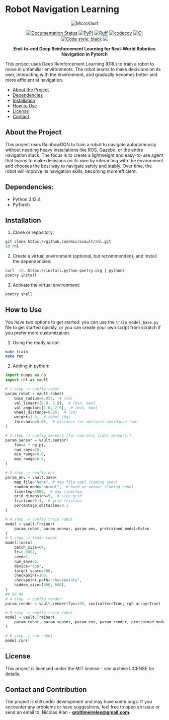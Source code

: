# Robot Navigation Learning

<div align="center">
     <img src="https://raw.githubusercontent.com/microvault/rnl/main/docs/_static/img.png" alt="MicroVault">
</div>

<p align="center">
  <a href='https://microvault.readthedocs.io/en/latest/?badge=latest'><img src='https://readthedocs.org/projects/microvault/badge/?version=latest' alt='Documentation Status' /></a>
  <a href="https://pypi.org/project/microvault/"><img alt="PyPI" src="https://img.shields.io/pypi/v/microvault"></a>
  <a href="https://github.com/astral-sh/ruff"><img alt="Ruff" src="https://img.shields.io/endpoint?url=https://raw.githubusercontent.com/astral-sh/ruff/main/assets/badge/v2.json"></a>
  <a href="https://codecov.io/gh/microvault/microvault"><img alt="codecov" src="https://codecov.io/gh/microvault/microvault/graph/badge.svg?token=WRTOBP06AW"></a>
  <a href="https://github.com/microvault/microvault/actions/workflows/main.yaml"><img alt="CI" src="https://github.com/microvault/microvault/actions/workflows/main.yaml/badge.svg"></a>
  <a href="https://github.com/psf/black"><img alt="Code style: black" src="https://img.shields.io/badge/code%20style-black-000000.svg"></a>
<a href="https://codeclimate.com/github/microvault/microvault/maintainability"><img src="https://api.codeclimate.com/v1/badges/f121e3b57214eac38280/maintainability" /></a>

</p>

<div align="center">

**End-to-end Deep Reinforcement Learning for Real-World Robotics Navigation in Pytorch**

</div>

This project uses Deep Reinforcement Learning (DRL) to train a robot to move in unfamiliar environments. The robot learns to make decisions on its own, interacting with the environment, and gradually becomes better and more efficient at navigation.

- [About the Project](#About)
- [Dependencies](#Dependencies)
- [Installation](#Installation)
- [How to Use](#How-to-Use)
- [License](#license)
- [Contact](#Contact)

## About the Project
<a name="About"></a>

This project uses RainbowDQN to train a robot to navigate autonomously without needing heavy installations like ROS, Gazebo, or the entire navigation stack. The focus is to create a lightweight and easy-to-use agent that learns to make decisions on its own by interacting with the environment and chooses the best way to navigate safely and stably. Over time, the robot will improve its navigation skills, becoming more efficient.

## Dependencies:
<a name="Dependencies"></a>
- Python 3.12.4
- PyTorch

## Installation
<a name="Installation"></a>
1. Clone or repository:
```bash
git clone https://github.com/microvault/rnl.git
cd rnl
```
2. Create a virtual environment (optional, but recommended), and install the dependencies:
```bash
curl -sSL https://install.python-poetry.org | python3 -
poetry install
```
3. Activate the virtual environment:
```bash
poetry shell
```
## How to Use
<a name="How-to-Use"></a>

You have two options to get started: you can use the `train_model_base.py` file to get started quickly, or you can create your own script from scratch if you prefer more customization.

1. Using the ready script:
```bash
make train
make run
```

2.	Adding in python:
```python
import numpy as np
import rnl as vault

# 1.step -> config robot
param_robot = vault.robot(
    base_radius=0.033,  # (cm)
    vel_linear=[0.0, 2.0],  # [min, max]
    val_angular=[1.0, 2.0],  # [min, max]
    wheel_distance=0.16,  # (cm)
    weight=1.0,  # robot (kg)
    threshold=0.01,  # distance for obstacle avoidance (cm)
)

# 2.step -> config sensors [for now only lidar sensor!!]
param_sensor = vault.sensor(
    fov=4 * np.pi,
    num_rays=20,
    min_range=0.0,
    max_range=6.0,
)

# 3.step -> config env
param_env = vault.make(
    map_file="None", # map file yaml (Coming soon)
    random_mode="normal",  # hard or normal (Coming soon)
    timestep=1000,  # max timestep
    grid_dimension=5,  # size grid
    friction=0.4,  # grid friction
    porcentage_obstacles=0.1
)

# 4.step -> config train robot
model = vault.Trainer(
    param_robot, param_sensor, param_env, pretrained_model=False
)
# 5.step -> train robot
model.learn(
    batch_size=64,
    lr=0.0001,
    seed=1,
    num_envs=2,
    device="cpu",
    target_score=200,
    checkpoint=100,
    checkpoint_path="checkpoints",
    hidden_size=[800, 600],
)
## OR ##
# 4.step -> config render
param_render = vault.render(fps=100, controller=True, rgb_array=True)

# 5.step -> config train robot
model = vault.Trainer(
    param_robot, param_sensor, param_env, param_render, pretrained_model=False
)

# 6.step -> run robot
model.run()
```

## License
<a name="License"></a>
This project is licensed under the MIT license - see archive LICENSE for details.

## Contact and Contribution
<a name="Contact"></a>
The project is still under development and may have some bugs. If you encounter any problems or have suggestions, feel free to open an issue or send an email to:
Nicolas Alan - **grottimeireles@gmail.com**.
